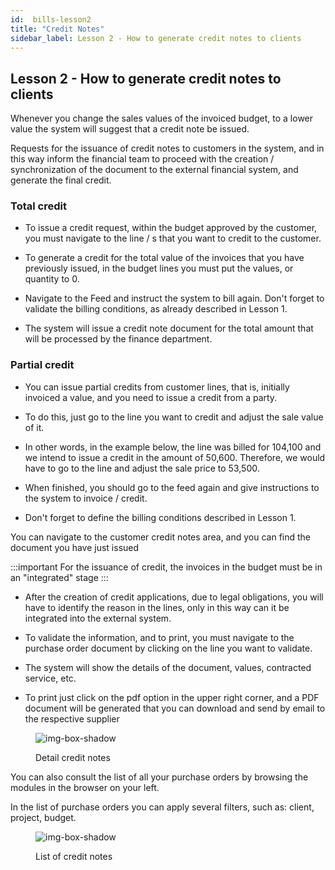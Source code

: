 ```yaml
---
id:  bills-lesson2
title: "Credit Notes"
sidebar_label: Lesson 2 - How to generate credit notes to clients
---
```


## Lesson 2 - How to generate credit notes to clients

Whenever you change the sales values ​​of the invoiced budget, to a lower value the system will suggest that a credit note be issued.

Requests for the issuance of credit notes to customers in the system, and in this way inform the financial team to proceed with the creation / synchronization of the document to the external financial system, and generate the final credit.

### Total credit

- To issue a credit request, within the budget approved by the customer, you must navigate to the line / s that you want to credit to the customer.

- To generate a credit for the total value of the invoices that you have previously issued, in the budget lines you must put the values, or quantity to 0.

- Navigate to the Feed and instruct the system to bill again. Don't forget to validate the billing conditions, as already described in Lesson 1.

- The system will issue a credit note document for the total amount that will be processed by the finance department.

### Partial credit

- You can issue partial credits from customer lines, that is, initially invoiced a value, and you need to issue a credit from a party.

- To do this, just go to the line you want to credit and adjust the sale value of it.

- In other words, in the example below, the line was billed for 104,100 and we intend to issue a credit in the amount of 50,600. Therefore, we would have to go to the line and adjust the sale price to 53,500.

- When finished, you should go to the feed again and give instructions to the system to invoice / credit.

- Don't forget to define the billing conditions described in Lesson 1.

 

You can navigate to the customer credit notes area, and you can find the document you have just issued

:::important
For the issuance of credit, the invoices in the budget must be in an "integrated" stage
:::

- After the creation of credit applications, due to legal obligations, you will have to identify the reason in the lines, only in this way can it be integrated into the external system.

- To validate the information, and to print, you must navigate to the purchase order document by clicking on the line you want to validate.

- The system will show the details of the document, values, contracted service, etc.

- To print just click on the pdf option in the upper right corner, and a PDF document will be generated that you can download and send by email to the respective supplier


<figure>

![img-box-shadow](/img/university/bills/bills-lesson2-1.png)
<figcaption>Detail credit notes</figcaption>
</figure>

You can also consult the list of all your purchase orders by browsing the modules in the browser on your left.

In the list of purchase orders you can apply several filters, such as: client, project, budget.

<figure>

![img-box-shadow](/img/university/bills/bills-lesson2-1.png)
<figcaption>List of credit notes</figcaption>
</figure>


 